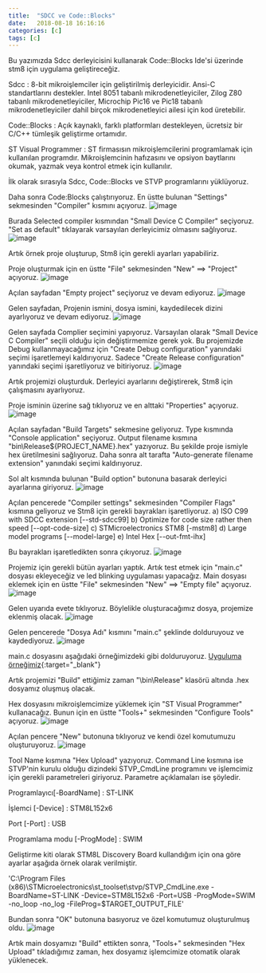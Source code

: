 ```yaml
---
title:  "SDCC ve Code::Blocks"
date:   2018-08-18 16:16:16
categories: [c]
tags: [c]
---
```


Bu yazımızda Sdcc derleyicisini kullanarak Code::Blocks Ide'si üzerinde stm8 için uygulama geliştireceğiz.

Sdcc : 8-bit mikroişlemciler için geliştirilmiş derleyicidir. Ansi-C standartlarını destekler. Intel 8051 tabanlı mikrodenetleyiciler, Zilog Z80 tabanlı mikrodenetleyiciler, Microchip Pic16 ve Pic18 tabanlı mikrodenetleyiciler dahil birçok mikrodenetleyici ailesi için kod üretebilir.

Code::Blocks : Açık kaynaklı, farklı platformları destekleyen, ücretsiz bir C/C++ tümleşik geliştirme ortamıdır.

ST Visual Programmer : ST firmasısın mikroişlemcilerini programlamak için kullanılan programdır. Mikroişlemcinin hafızasını ve opsiyon baytlarını okumak, yazmak veya kontrol etmek için kullanılır.

İlk olarak sırasıyla Sdcc, Code::Blocks ve STVP programlarını yüklüyoruz.

Daha sonra Code:Blocks çalıştırıyoruz.
En üstte bulunan "Settings" sekmesinden "Compiler" kısmını açıyoruz.
![image](/images/posts/codeblocks/code-blocks-1.jpg)

Burada Selected compiler kısmından "Small Device C Compiler" seçiyoruz.
"Set as default" tıklayarak varsayılan derleyicimiz olmasını sağlıyoruz.
![image](/images/posts/codeblocks/code-blocks-2.jpg)


Artık örnek proje oluşturup, Stm8 için gerekli ayarları yapabiliriz.

Proje oluşturmak için en üstte "File" sekmesinden "New" ==> "Project" açıyoruz.
![image](/images/posts/codeblocks/code-blocks-3.jpg)

Açılan sayfadan "Empty project" seçiyoruz ve devam ediyoruz.
![image](/images/posts/codeblocks/code-blocks-4.jpg)

Gelen sayfadan, Projenin ismini, dosya ismini, kaydedilecek dizini ayarlıyoruz ve devam ediyoruz.
![image](/images/posts/codeblocks/code-blocks-5.jpg)

Gelen sayfada Complier seçimini yapıyoruz. Varsayılan olarak "Small Device C Compiler" seçili olduğu için değiştirmemize gerek yok.
Bu projemizde Debug kullanmayacağımız için "Create Debug configuration" yanındaki seçimi işaretlemeyi kaldırıyoruz.
Sadece "Create Release configuration" yanındaki seçimi işaretliyoruz ve bitiriyoruz.
![image](/images/posts/codeblocks/code-blocks-6.jpg)

Artık projemizi oluşturduk. Derleyici ayarlarını değiştirerek, Stm8 için çalışmasını ayarlıyoruz.

Proje isminin üzerine sağ tıklıyoruz ve en alttaki "Properties" açıyoruz.
![image](/images/posts/codeblocks/code-blocks-7.jpg)

Açılan sayfadan "Build Targets" sekmesine geliyoruz.
Type kısmında "Console application" seçiyoruz.
Output filename kısmına "bin\Release\${PROJECT_NAME}.hex" yazıyoruz.
Bu şekilde proje ismiyle hex üretilmesini sağlıyoruz.
Daha sonra alt tarafta "Auto-generate filename extension" yanındaki seçimi kaldırıyoruz.

Sol alt kısmında bulunan "Build option" butonuna basarak derleyici ayarlarına giriyoruz.
![image](/images/posts/codeblocks/code-blocks-8.jpg)

Açılan pencerede "Compiler settings" sekmesinden "Compiler Flags" kısmına geliyoruz ve Stm8 için gerekli bayrakları işaretliyoruz.
	a) ISO C99 with SDCC extension [--std-sdcc99]
	b) Optimize for code size rather then speed [--opt-code-size]
	c) STMicroelectronics STM8 [-mstm8]
	d) Large model programs [--model-large]
	e) Intel Hex [--out-fmt-ihx]

Bu bayrakları işaretledikten sonra çıkıyoruz.
![image](/images/posts/codeblocks/code-blocks-9.jpg)

Projemiz için gerekli bütün ayarları yaptık.
Artık test etmek için "main.c" dosyası ekleyeceğiz ve led blinking uygulaması yapacağız.
Main dosyası eklemek için en üstte "File" sekmesinden "New" ==> "Empty file" açıyoruz.
![image](/images/posts/codeblocks/code-blocks-10.jpg)

Gelen uyarıda evete tıklıyoruz.
Böylelikle oluşturacağımız dosya, projemize eklenmiş olacak.
![image](/images/posts/codeblocks/code-blocks-11.jpg)

Gelen pencerede "Dosya Adı" kısmını "main.c" şeklinde dolduruyouz ve kaydediyoruz.
![image](/images/posts/codeblocks/code-blocks-12.jpg)

main.c dosyasını aşağıdaki örneğimizdeki gibi dolduruyoruz.
[Uyguluma örneğimiz](https://github.com/bketen/Stm8-Sdcc-Example){:target="_blank"}

Artık projemizi "Build" ettiğimiz zaman "\bin\Release" klasörü altında .hex dosyamız oluşmuş olacak.


Hex dosyasını mikroişlemcimize yüklemek için "ST Visual Programmer" kullanacağız.
Bunun için en üstte "Tools+" sekmesinden "Configure Tools" açıyoruz.
![image](/images/posts/codeblocks/code-blocks-13.jpg)

Açılan pencere "New" butonuna tıklıyoruz ve kendi özel komutumuzu oluşturuyoruz.
![image](/images/posts/codeblocks/code-blocks-14.jpg)

Tool Name kısmına "Hex Upload" yazıyoruz.
Command Line kısmına ise STVP'nin kurulu olduğu dizindeki STVP_CmdLine programını ve işlemcimiz için gerekli parametreleri giriyoruz.
Parametre açıklamaları ise şöyledir.

Programlayıcı[-BoardName] : ST-LINK

İşlemci [-Device] : STM8L152x6

Port [-Port] : USB

Programlama modu [-ProgMode] : SWIM

Geliştirme kiti olarak STM8L Discovery Board kullandığım için ona göre ayarlar aşağıda örnek olarak verilmiştir.

'C:\Program Files (x86)\STMicroelectronics\st_toolset\stvp/STVP_CmdLine.exe -BoardName=ST-LINK -Device=STM8L152x6 -Port=USB -ProgMode=SWIM -no_loop -no_log -FileProg=$TARGET_OUTPUT_FILE'

Bundan sonra "OK" butonuna basıyoruz ve özel komutumuz oluşturulmuş oldu.
![image](/images/posts/codeblocks/code-blocks-15.jpg)

Artık main dosyamızı "Build" ettikten sonra, "Tools+" sekmesinden "Hex Upload" tıkladığımız zaman, hex dosyamız işlemcimize otomatik olarak yüklenecek.
